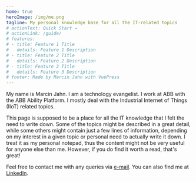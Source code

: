 ```yaml
---
home: true
heroImage: /img/me.png
tagline: My personal knowledge base for all the IT-related topics
# actionText: Quick Start →
# actionLink: /guide/
# features:
# - title: Feature 1 Title
#   details: Feature 1 Description
# - title: Feature 2 Title
#   details: Feature 2 Description
# - title: Feature 3 Title
#   details: Feature 3 Description
# footer: Made by Marcin Jahn with VuePress
---
```


My name is Marcin Jahn. I am a technology evangelist. I work at ABB with the ABB
Ability Platform. I mostly deal with the Industrial Internet of Things (IIoT)
related topics.

This page is supposed to be a place for all the IT knowledge that I felt the
need to write down. Some of the topics might be described in a great detail,
while some others might contain just a few lines of information, depending on my
interest in a given topic or personal need to actually write it down. I treat it
as my personal notepad, thus the content might not be very useful for anyone
else than me. However, if you do find it worth a read, that's great!

Feel free to contact me with any queries via <a
href="mailto:jahnmarcin@outlook.com">e-mail</a>. You can also find me at <a
href="https://www.linkedin.com/in/marcin-jahn-63a9b915b">LinkedIn</a>.